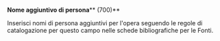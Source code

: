 **Nome aggiuntivo di persona****  (700)**

Inserisci nomi di persona aggiuntivi per l'opera seguendo le regole di catalogazione per questo campo nelle schede bibliografiche per le Fonti. 